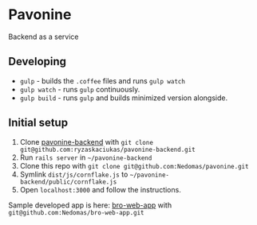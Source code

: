 # Pavonine
Backend as a service

## Developing
- ``gulp`` - builds the ``.coffee`` files and runs ``gulp watch``
- ``gulp watch`` - runs ``gulp`` continuously.
- ``gulp build`` - runs ``gulp`` and builds minimized version alongside.

## Initial setup

1. Clone [pavonine-backend](https://github.com/ryzaskaciukas/pavonine-backend) with ``git clone git@github.com:ryzaskaciukas/pavonine-backend.git``
2. Run ``rails server`` in ``~/pavonine-backend``
3. Clone this repo with ``git clone git@github.com:Nedomas/pavonine.git``
4. Symlink ``dist/js/cornflake.js`` to ``~/pavonine-backend/public/cornflake.js``
5. Open ``localhost:3000`` and follow the instructions.

Sample developed app is here: [bro-web-app](https://github.com/Nedomas/bro-web-app) with ``git@github.com:Nedomas/bro-web-app.git``
